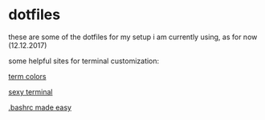 # dotfiles
these are some of the dotfiles for my setup i am currently using, as for now (12.12.2017)

some helpful sites for terminal customization:

[term colors](http://stayradiated.github.io/termcolors-web/)

[sexy terminal](http://terminal.sexy/)

[.bashrc made easy](http://bashrcgenerator.com/)


